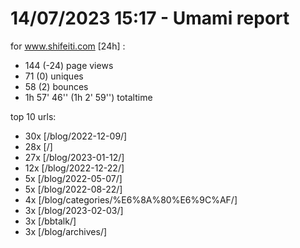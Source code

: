 # 14/07/2023 15:17 - Umami report
for www.shifeiti.com [24h] :

 - 144 (-24) page views
 - 71 (0) uniques
 - 58 (2) bounces
 - 1h 57' 46'' (1h 2' 59'') totaltime


top 10 urls:
 - 30x [/blog/2022-12-09/]
 - 28x [/]
 - 27x [/blog/2023-01-12/]
 - 12x [/blog/2022-12-22/]
 - 5x [/blog/2022-05-07/]
 - 5x [/blog/2022-08-22/]
 - 4x [/blog/categories/%E6%8A%80%E6%9C%AF/]
 - 3x [/blog/2023-02-03/]
 - 3x [/bbtalk/]
 - 3x [/blog/archives/]


